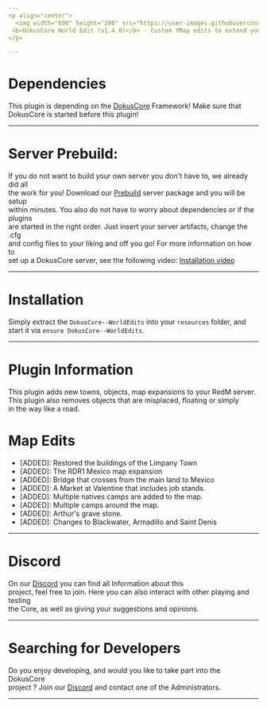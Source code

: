 ```yaml
---
<p align="center">
  <img width="600" height="200" src="https://user-images.githubusercontent.com/49053928/111937011-2e9b8080-8ac7-11eb-914a-a0d94380d611.gif"><br>
 <b>DokusCore World Edit (v1.4.0)</b> - Custom YMap edits to extend your RedM Map!.
</p>

---
```

# Dependencies
This plugin is depending on the [DokusCore](https://github.com/dokucore) Framework!
Make sure that DokusCore is started before this plugin!

---
# Server Prebuild:
If you do not want to build your own server you don't have to, we already did all   <br>
the work for you! Download our [Prebuild](https://github.com/DokusCore/Server-Prebuild) server package and you will be setup  <br>
within minutes. You also do not have to worry about dependencies or if the plugins <br>
are started in the right order. Just insert your server artifacts, change the .cfg <br>
and config files to your liking and off you go! For more information on how to <br>
set up a DokusCore server, see the following video: [Installation video](https://www.youtube.com/watch?v=NlJFFRzWvDE) <br>

---
# Installation
Simply extract the `DokusCore--WorldEdits` into your `resources` folder, and <br>
start it via `ensure DokusCore--WorldEdits`.

---
# Plugin Information
This plugin adds new towns, objects, map expansions to your RedM server.<br>
This plugin also removes objects that are misplaced, floating or simply<br>
in the way like a road.

# Map Edits
  - [ADDED]: Restored the buildings of the Limpany Town
  - [ADDED]: The RDR1 Mexico map expansion
  - [ADDED]: Bridge that crosses from the main land to Mexico
  - [ADDED]: A Market at Valentine that includes job stands.
  - [ADDED]: Multiple natives camps are added to the map.
  - [ADDED]: Multiple camps around the map.
  - [ADDED]: Arthur's grave stone.
  - [ADDED]: Changes to Blackwater, Armadillo and Saint Denis

---
# Discord
On our [Discord](https://discord.io/dokuscore) you can find all Information about this<br>
project, feel free to join. Here you can also interact with other playing and testing<br>
the Core, as well as giving your suggestions and opinions.

---
# Searching for Developers
Do you enjoy developing, and would you like to take part into the DokusCore<br>
project ? Join our [Discord](https://discord.io/dokuscore) and contact one of the Administrators.

---
